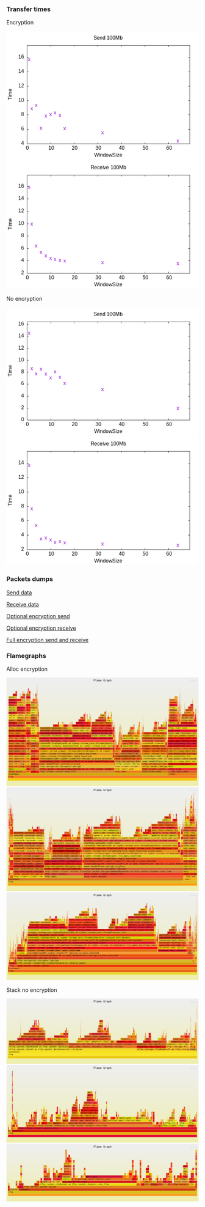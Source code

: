 
### Transfer times

Encryption

![plot](./sender_window_size_delayed_encryption.png)
![plot](./receiver_window_size_delayed_encryption.png)

No encryption

![plot](./sender_window_size_no_encryption_stack.png)
![plot](./receiver_window_size_no_encryption_stack.png)

### Packets dumps

[Send data](./send_capture_no_encryption_stack.pcap)

[Receive data](./receive_capture_no_encryption_stack.pcap)

[Optional encryption send](./send_capture_delayed_encryption.pcap)

[Optional encryption receive](./receive_capture_delayed_encryption.pcap)

[Full encryption send and receive](./full_encryption_capture.pcap)


### Flamegraphs

Alloc encryption

![plot](./send_flamegraph.svg)
![plot](./receive_flamegraph.svg)
![plot](./server_flamegraph.svg)

Stack no encryption

![plot](./send_flamegraph_no_encryption_stack.svg)
![plot](./receive_flamegraph_no_encryption_stack.svg)
![plot](./server_flamegraph_no_encryption_stack.svg)